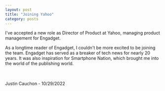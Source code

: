 ```yaml
---
layout: post
title: "Joining Yahoo"
category: posts
---
```


I've accepted a new role as Director of Product at Yahoo, managing product management for Engadget.

As a longtime reader of Engadget, I couldn't be more excited to be joining the team. Engadget has served as a breaker of tech news for nearly 20 years. It was also inspiration for Smartphone Nation, which brought me into the world of the publishing world.

<br>
<br>
Justin Cauchon - 10/29/2022